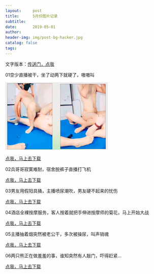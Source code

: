 ```yaml
---
layout:     post
title:      5月份图片记录
subtitle:   
date:       2019-05-01
author:     
header-img: img/post-bg-hacker.jpg
catalog: false
tags: 
---
```

文字版本：[传送门，点我](https://zhibobb.github.io/2019/05/01/5%E6%9C%88%E4%BB%BD%E7%9B%B4%E6%92%AD%E8%A7%86%E9%A2%91%E8%AE%B0%E5%BD%95/)

01空少直播被干，坐了动两下就硬了，嗷嗷叫

![空少](https://github.com/zhibobb/zhibobb.github.io/blob/master/pwa/20190501.png?raw=true)

[点我，马上去下载](http://nullrefer.com/?http://u20283859.ctfile.net/fs/20283859-375191963)

02兵哥哥寂寞难耐，宿舍脱裤子直播打飞机

[点我，马上去下载](http://nullrefer.com/?http://u20283859.ctfile.net/fs/20283859-375393755)

03男友用假阳具捅，主播喷尿潮吹，男友硬不起来的忧伤

[点我，马上去下载](http://nullrefer.com/?http://u20283859.ctfile.net/fs/20283859-375421949)

04酒店全裸按摩服务，客人按着就把手伸进按摩师的菊花，马上开始大战

[点我，马上去下载](http://nullrefer.com/?http://u20283859.ctfile.net/fs/20283859-375491744)

05主播抽着烟突然被老公干，多次被操尿，叫声销魂

[点我，马上去下载](http://nullrefer.com/?http://u20283859.ctfile.net/fs/20283859-375657451)

06两只熊正在做羞羞的事，谁知突然有人敲门，吓得赶紧...

[点我，马上去下载](http://nullrefer.com/?http://u20283859.ctfile.net/fs/20283859-375748774)
